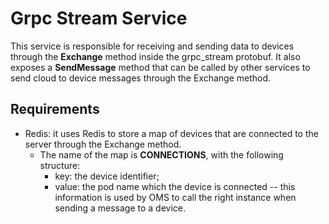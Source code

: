 # Grpc Stream Service
This service is responsible for receiving and sending data to devices through the **Exchange** method inside
the grpc_stream protobuf. It also exposes a **SendMessage** method that can be called by other services to send cloud to device messages
through the Exchange method.

## Requirements

- Redis: it uses Redis to store a map of devices that are connected to the server through the Exchange method.
    - The name of the map is **CONNECTIONS**, with the following structure:
        - key: the device identifier;
        - value: the pod name which the device is connected -- this information is used by OMS to call the right
          instance when sending a message to a device.